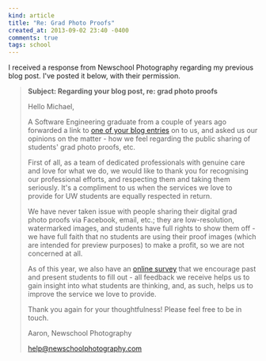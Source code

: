 ```yaml
---
kind: article
title: "Re: Grad Photo Proofs"
created_at: 2013-09-02 23:40 -0400
comments: true
tags: school
---
```


I received a response from Newschool Photography regarding my previous blog
post. I've posted it below, with their permission.

>   **Subject: Regarding your blog post, re: grad photo proofs**
>   
>   Hello Michael,
>   
>   A Software Engineering graduate from a couple of years ago forwarded a link
>   to [one of your blog entries][gpp] on to us, and asked us our opinions on
>   the matter - how we feel regarding the public sharing of students' grad
>   photo proofs, etc.
>   
>   First of all, as a team of dedicated professionals with genuine care and
>   love for what we do, we would like to thank you for recognising our
>   professional efforts, and respecting them and taking them seriously. It's a
>   compliment to us when the services we love to provide for UW students are
>   equally respected in return.
>   
>   We have never taken issue with people sharing their digital grad photo
>   proofs via Facebook, email, etc.; they are low-resolution, watermarked
>   images, and students have full rights to show them off - we have full faith
>   that no students are using their proof images (which are intended for
>   preview purposes) to make a profit, so we are not concerned at all.
>   
>   As of this year, we also have an [online survey][survey] that we encourage
>   past and present students to fill out - all feedback we receive helps us to
>   gain insight into what students are thinking, and, as such, helps us to
>   improve the service we love to provide.
>   
>   Thank you again for your thoughtfulness! Please feel free to be in touch.
>   
>   Aaron, Newschool Photography
>   
>   help@newschoolphotography.com

[gpp]: http://blog.michael-chang.ca/blog/2013/06/please-dont-post-your-grad-photo-proofs-to-facebook/
[survey]: http://www.newschoolphotography.com/survey/

